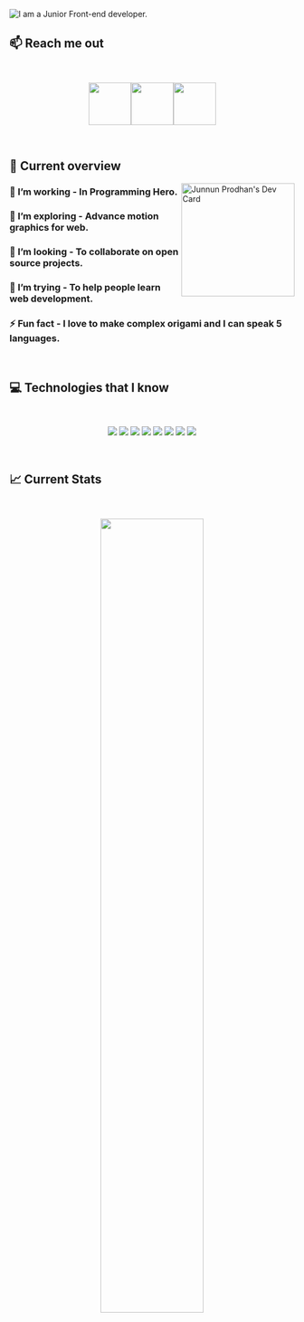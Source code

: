 ![I am a Junior Front-end developer. ](https://github.com/junnunprodhan/junnunprodhan/blob/main/images/githubcover.png)

## :mailbox: Reach me out

<br />

[<p align="center"><img height="75" src="https://github.com/junnunprodhan/junnunprodhan/blob/main/images/icons/Linkedin.png">](https://www.linkedin.com/in/md-junnun-prodhan/)[<img height="75" src="https://github.com/junnunprodhan/junnunprodhan/blob/main/images/icons/Facebook.png">](https://www.facebook.com/profile.php?id=100010419976460)[<img height="75" src="https://github.com/junnunprodhan/junnunprodhan/blob/main/images/icons/Twitter.png"> </p>](https://twitter.com/JunnunProdhan)

<br />

## :eyes: Current overview

<div align="left">
<a"><img align="right" src="https://github.com/junnunprodhan/junnunprodhan/blob/main/devcard.svg" width="200" alt="Junnun Prodhan's Dev Card"/></a>
</div>

### 🔭 I’m working - In Programming Hero. 
### 🌱 I’m exploring - Advance motion graphics for web. 
### 👯 I’m looking - To collaborate on open source projects. 
### 🤔 I’m trying - To help people learn web development. 
### ⚡ Fun fact - I love to make complex origami and I can speak 5 languages.


<br />

## :computer: Technologies that I know
<br>
<p align="center">
<img src="https://github.com/junnunprodhan/junnunprodhan/blob/main/images/icons/HTML.png"/>
<img src="https://github.com/junnunprodhan/junnunprodhan/blob/main/images/icons/css.png"/>
<img src="https://github.com/junnunprodhan/junnunprodhan/blob/main/images/icons/JavaScript.png"/>
<img src="https://github.com/junnunprodhan/junnunprodhan/blob/main/images/icons/react.png"/>
<img src="https://github.com/junnunprodhan/junnunprodhan/blob/main/images/icons/tailwind.png"/>
<img src="https://github.com/junnunprodhan/junnunprodhan/blob/main/images/icons/Bootsrap.png"/>
<img src="https://github.com/junnunprodhan/junnunprodhan/blob/main/images/icons/node.png"/>
<img src="https://github.com/junnunprodhan/junnunprodhan/blob/main/images/icons/express.png"/>
</p><br/>

## :chart_with_upwards_trend: Current Stats

<br />
<p align="center">
  <img width="60%" src="https://github-readme-streak-stats.herokuapp.com/?user=mir-hussain&background=0D1117&sideNums=FFFFFF&sideLabels=9A9A9A&currStreakNum=FB8C00&dates=6E6E6E" />
</p>

